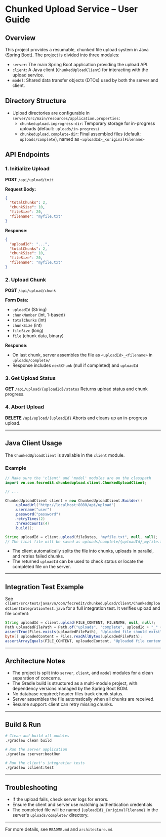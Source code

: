 # Chunked Upload Service – User Guide

## Overview
This project provides a resumable, chunked file upload system in Java (Spring Boot). The project is divided into three modules:
- `server`: The main Spring Boot application providing the upload API.
- `client`: A Java client (`ChunkedUploadClient`) for interacting with the upload service.
- `model`: Shared data transfer objects (DTOs) used by both the server and client.

## Directory Structure
* Upload directories are configurable in `server/src/main/resources/application.properties`:
  - `chunkedupload.inprogress-dir`: Temporary storage for in-progress uploads (default: `uploads/in-progress`)
  - `chunkedupload.complete-dir`: Final assembled files (default: `uploads/complete`), named as `<uploadId>_<originalFilename>`

## API Endpoints

### 1. Initialize Upload
**POST** `/api/upload/init`

**Request Body:**
```json
{
  "totalChunks": 2,
  "chunkSize": 10,
  "fileSize": 20,
  "filename": "myfile.txt"
}
```
**Response:**
```json
{
  "uploadId": "...",
  "totalChunks": 2,
  "chunkSize": 10,
  "fileSize": 20,
  "filename": "myfile.txt"
}
```

### 2. Upload Chunk
**POST** `/api/upload/chunk`

**Form Data:**
- `uploadId` (String)
- `chunkNumber` (int, 1-based)
- `totalChunks` (int)
- `chunkSize` (int)
- `fileSize` (long)
- `file` (chunk data, binary)

**Response:**
- On last chunk, server assembles the file as `<uploadId>_<filename>` in `uploads/complete/`
- Response includes `nextChunk` (null if completed) and `uploadId`

### 3. Get Upload Status
**GET** `/api/upload/{uploadId}/status`
Returns upload status and chunk progress.

### 4. Abort Upload
**DELETE** `/api/upload/{uploadId}`
Aborts and cleans up an in-progress upload.

---

## Java Client Usage
The `ChunkedUploadClient` is available in the `client` module.

### Example
```java
// Make sure the 'client' and 'model' modules are on the classpath
import vn.com.fecredit.chunkedupload.client.ChunkedUploadClient;

// ...

ChunkedUploadClient client = new ChunkedUploadClient.Builder()
    .uploadUrl("http://localhost:8080/api/upload")
    .username("user")
    .password("password")
    .retryTimes(2)
    .threadCounts(4)
    .build();

String uploadId = client.upload(fileBytes, "myfile.txt", null, null);
// The final file will be saved as uploads/complete/{uploadId}_myfile.txt on the server
```
- The client automatically splits the file into chunks, uploads in parallel, and retries failed chunks.
- The returned `uploadId` can be used to check status or locate the completed file on the server.

---

## Integration Test Example
See `client/src/test/java/vn/com/fecredit/chunkedupload/client/ChunkedUploadClientIntegrationTest.java` for a full integration test. It verifies upload and file content:

```java
String uploadId = client.upload(FILE_CONTENT, FILENAME, null, null);
Path uploadedFilePath = Path.of("uploads", "complete", uploadId + "_" + FILENAME);
assertTrue(Files.exists(uploadedFilePath), "Uploaded file should exist");
byte[] uploadedContent = Files.readAllBytes(uploadedFilePath);
assertArrayEquals(FILE_CONTENT, uploadedContent, "Uploaded file content should match");
```

---

## Architecture Notes
- The project is split into `server`, `client`, and `model` modules for a clean separation of concerns.
- The Gradle build is structured as a multi-module project, with dependency versions managed by the Spring Boot BOM.
- No database required; header files track chunk status.
- Server assembles the file automatically when all chunks are received.
- Resume support: client can retry missing chunks.

---

## Build & Run

```bash
# Clean and build all modules
./gradlew clean build

# Run the server application
./gradlew :server:bootRun

# Run the client's integration tests
./gradlew :client:test
```

---

## Troubleshooting
- If the upload fails, check server logs for errors.
- Ensure the client and server use matching authentication credentials.
- The completed file will be named `{uploadId}_{originalFilename}` in the server's `uploads/complete/` directory.

---

For more details, see `README.md` and `architecture.md`.
